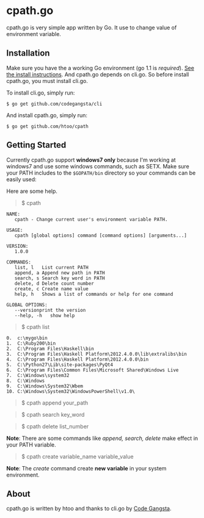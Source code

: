# cpath.go
cpath.go is very simple app written by Go. It use to change value of environment variable.

## Installation
Make sure you have the a working Go environment (go 1.1 is *required*). [See the install instructions](http://golang.org/doc/install.html). And cpath.go depends on cli.go. So before install cpath.go, you must install cli.go.

To install cli.go, simply run:
    
    $ go get github.com/codegangsta/cli

And install cpath.go, simply run:

    $ go get github.com/htoo/cpath
    
## Getting Started
Currently cpath.go support **windows7 only** because I'm working at windows7 and use some windows commands, such as SETX. Make sure your PATH includes to the `$GOPATH/bin` directory so your commands can be easily used:

Here are some help.
> $ cpath

    NAME:
       cpath - Change current user's environment variable PATH.
    
    USAGE:
       cpath [global options] command [command options] [arguments...]
    
    VERSION:
       1.0.0
    
    COMMANDS:
       list, l   List current PATH
       append, a Append new path in PATH
       search, s Search key word in PATH
       delete, d Delete count number
       create, c Create name value
       help, h   Shows a list of commands or help for one command
    
    GLOBAL OPTIONS:
       --versionprint the version
       --help, -h   show help



> $ cpath list

    0.  c:\mygo\bin
    1.  C:\Ruby200\bin
    2.  C:\Program Files\Haskell\bin
    3.  C:\Program Files\Haskell Platform\2012.4.0.0\lib\extralibs\bin
    4.  C:\Program Files\Haskell Platform\2012.4.0.0\bin
    5.  C:\Python27\Lib\site-packages\PyQt4
    6.  C:\Program Files\Common Files\Microsoft Shared\Windows Live
    7.  C:\Windows\system32
    8.  C:\Windows
    9.  C:\Windows\System32\Wbem
    10. C:\Windows\System32\WindowsPowerShell\v1.0\

> $ cpath append your_path

> $ cpath search key_word

> $ cpath delete list_number

**Note**: There are some commands like *append, search, delete* make effect in your PATH variable.

> $ cpath create variable\_name variable\_value

**Note**: The *create* command create **new variable** in your system environment.

## About
cpath.go is written by htoo and thanks to cli.go by [Code Gangsta](http://codegangsta.io).

